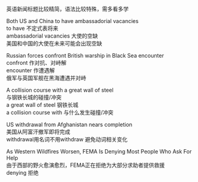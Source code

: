 英语新闻标题比较精简，语法比较特殊，需多看多学  
  
Both US and China to have ambassadorial vacancies  
to have 不定式表将来  
ambassadorial vacancies 大使的空缺  
美国和中国的大使在未来可能会出现空缺  
  
Russian forces confront British warship in Black Sea encounter  
confront 作对抗、对峙解  
encounter 作遭遇解  
俄军与英国军舰在黑海遭遇并对峙  
  
A collision course with a great wall of steel  
与钢铁长城的碰撞/冲突  
a great wall of steel 钢铁长城  
a collision course with 与什么发生碰撞/冲突  

US withdrawal from Afghanistan nears completion  
美国从阿富汗撤军即将完成  
withdrawal用名词不用withdraw 避免动词相关变化
  
As Western Wildfires Worsen, FEMA Is Denying Most People Who Ask For Help  
由于西部的野火愈演愈烈，FEMA正在拒绝为大部分求助者提供救援  
denying 拒绝  
  
